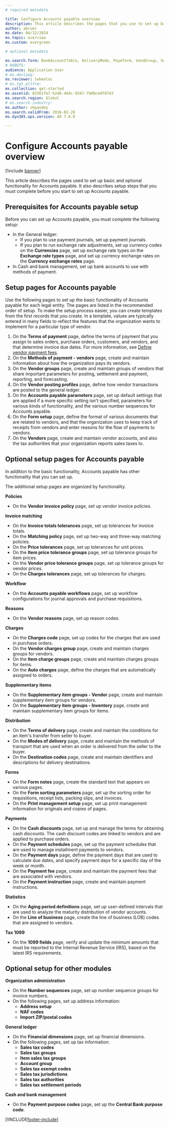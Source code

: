 ```yaml
---
# required metadata

title: Configure Accounts payable overview
description: This article describes the pages that you use to set up basic and optional functionality for Accounts payable. It also describes setup steps that you must complete before you start to set up Accounts payable.
author: abruer
ms.date: 04/12/2024
ms.topic: overview
ms.custom: evergreen

# optional metadata

ms.search.form: BankAccountTable, DeliveryMode, PaymTerm, VendGroup, VendParameters, VendPaymMode, VendTable, DeliveryReason, DeliveryTerms, DestinationCode
# ROBOTS: 
audience: Application User
# ms.devlang: 
ms.reviewer: twheeloc
# ms.tgt_pltfrm: 
ms.collection: get-started
ms.assetid: 82561fe7-b2d6-464c-9347-79d0ce0f9743
ms.search.region: Global
# ms.search.industry: 
ms.author: shpandey
ms.search.validFrom: 2016-02-28
ms.dyn365.ops.version: AX 7.0.0

---
```


# Configure Accounts payable overview

[!include [banner](../includes/banner.md)]

This article describes the pages used to set up basic and optional functionality for Accounts payable. It also describes setup steps that you must complete before you start to set up Accounts payable.

## Prerequisites for Accounts payable setup

Before you can set up Accounts payable, you must complete the following setup:

-   In the General ledger:
    -   If you plan to use payment journals, set up payment journals.
    -   If you plan to run exchange rate adjustments, set up currency codes on the **Currencies** page, set up exchange rate types on the **Exchange rate types** page, and set up currency exchange rates on the **Currency exchange rates** page.
-   In Cash and bank management, set up bank accounts to use with methods of payment.

## Setup pages for Accounts payable

Use the following pages to set up the basic functionality of Accounts payable for each legal entity. The pages are listed in the recommended order of setup. To make the setup process easier, you can create templates from the first records that you create. In a template, values are typically entered in many fields to reflect the features that the organization wants to implement for a particular type of vendor.
1.  On the **Terms of payment** page, define the terms of payment that you assign to sales orders, purchase orders, customers, and vendors, and that determine invoice due dates. For more information, see [Define vendor payment fees](tasks/define-vendor-payment-fees.md).
2.  On the **Methods of payment - vendors** page, create and maintain information about how the organization pays its vendors.
3.  On the **Vendor groups** page, create and maintain groups of vendors that share important parameters for posting, settlement and payment, reporting, and forecasting.
4.  On the **Vendor posting profiles** page, define how vendor transactions are posted to the general ledger.
5.  On the **Accounts payable parameters** page, set up default settings that are applied if a more specific setting isn't specified, parameters for various kinds of functionality, and the various number sequences for Accounts payable.
6.  On the **Form setup** page, define the format of various documents that are related to vendors, and that the organization uses to keep track of receipts from vendors and enter reasons for the flow of payments to vendors.
7.  On the **Vendors** page, create and maintain vendor accounts, and also the tax authorities that your organization reports sales taxes to.

## Optional setup pages for Accounts payable
In addition to the basic functionality, Accounts payable has other functionality that you can set up.

The additional setup pages are organized by functionality.

**Policies**
-   On the **Vendor invoice policy** page, set up vendor invoice policies.

**Invoice matching**

-   On the **Invoice totals tolerances** page, set up tolerances for invoice totals.
-   On the **Matching policy** page, set up two-way and three-way matching policies.
-   On the **Price tolerances** page, set up tolerances for unit prices.
-   On the **Item price tolerance groups** page, set up tolerance groups for item prices.
-   On the **Vendor price tolerance groups** page, set up  tolerance groups for vendor prices.
-   On the **Charges tolerances** page, set up tolerances for charges.

**Workflow**

-   On the **Accounts payable workflows** page, set up workflow configurations for journal approvals and purchase requisitions.

**Reasons**

-   On the **Vendor reasons** page, set up reason codes.

**Charges**

-   On the **Charges code** page, set up codes for the charges that are used in purchase orders.
-   On the **Vendor charges group** page, create and maintain charges groups for vendors.
-   On the **Item charge groups** page, create and maintain charges groups for items.
-   On the **Auto charges** page, define the charges that are automatically assigned to orders.

**Supplementary items**

-   On the **Supplementary item groups - Vendor** page, create and maintain supplementary item groups for vendors.
-   On the **Supplementary item groups - Inventory** page, create and maintain supplementary item groups for items.

**Distribution**

-   On the **Terms of delivery** page, create and maintain the conditions for an item's transfer from seller to buyer.
-   On the **Modes of delivery** page, create and maintain the methods of transport that are used when an order is delivered from the seller to the buyer.
-   On the **Destination codes** page, create and maintain identifiers and descriptions for delivery destinations.

**Forms**

-   On the **Form notes** page, create the standard text that appears on various pages.
-   On the **Form sorting parameters** page, set up the sorting order for requisitions, receipt lists, packing slips, and invoices.
-   On the **Print management setup** page, set up print management information for originals and copies of pages.

**Payments**

-   On the **Cash discounts** page, set up and manage the terms for obtaining cash discounts. The cash discount codes are linked to vendors and are applied to purchase orders.
-   On the **Payment schedules** page, set up the payment schedules that are used to manage installment payments to vendors.
-   On the **Payment days** page, define the payment days that are used to calculate due dates, and specify payment days for a specific day of the week or month.
-   On the **Payment fee** page, create and maintain the payment fees that are associated with vendors.
-   On the **Payment instruction** page, create and maintain payment instructions.

**Statistics**

-   On the **Aging period definitions** page, set up user-defined intervals that are used to analyze the maturity distribution of vendor accounts.
-   On the **Line of business** page, create the line of business (LOB) codes that are assigned to vendors.

**Tax 1099**

-   On the **1099 fields** page, verify and update the minimum amounts that must be reported to the Internal Revenue Service (IRS), based on the latest IRS requirements.

## **Optional setup for other modules**
**Organization administration**

-   On the **Number sequences** page, set up number sequence groups for invoice numbers.
-   On the following pages, set up address information:
    -   **Address setup**
    -   **NAF codes**
    -   **Import ZIP/postal codes**

**General ledger**

-   On the **Financial dimensions** page, set up financial dimensions.
-   On the following pages, set up tax information:
    -   **Sales tax codes**
    -   **Sales tax groups**
    -   **Item sales tax groups**
    -   **Account group**
    -   **Sales tax exempt codes**
    -   **Sales tax jurisdictions**
    -   **Sales tax authorities**
    -   **Sales tax settlement periods**

**Cash and bank management**

-   On the **Payment purpose codes** page, set up the **Central Bank purpose code**.



[!INCLUDE[footer-include](../../includes/footer-banner.md)]
